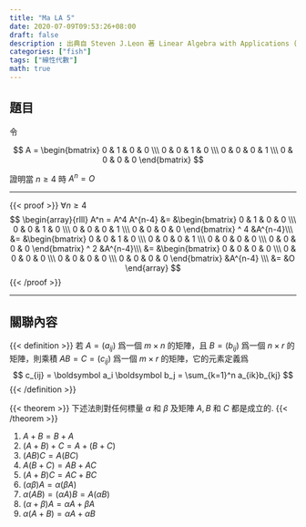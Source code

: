 ```yaml
---
title: "Ma LA 5"
date: 2020-07-09T09:53:26+08:00
draft: false
description : 出典自 Steven J.Leon 著 Linear Algebra with Applications (Ninth Edition) Page.53
categories: ["fish"]
tags: ["線性代數"]
math: true
---
```

## 題目

令

$$
A = \begin{bmatrix}
0 & 1 & 0 & 0 \\\ 
0 & 0 & 1 & 0 \\\ 
0 & 0 & 0 & 1 \\\ 
0 & 0 & 0 & 0
\end{bmatrix}
$$

證明當 $n \geq 4$ 時 $A^n = O$ 

---

{{< proof >}}
$\forall n \geq 4$
$$
\begin{array}{rlll}
A^n = A^4 A^{n-4} 
    &= &\begin{bmatrix}
            0 & 1 & 0 & 0 \\\ 
            0 & 0 & 1 & 0 \\\ 
            0 & 0 & 0 & 1 \\\ 
            0 & 0 & 0 & 0
        \end{bmatrix} ^ 4 &A^{n-4}\\\ 
    &= &\begin{bmatrix}
            0 & 0 & 1 & 0 \\\ 
            0 & 0 & 0 & 1 \\\ 
            0 & 0 & 0 & 0 \\\ 
            0 & 0 & 0 & 0
        \end{bmatrix} ^ 2 &A^{n-4}\\\ 
    &= &\begin{bmatrix}
            0 & 0 & 0 & 0 \\\ 
            0 & 0 & 0 & 0 \\\ 
            0 & 0 & 0 & 0 \\\ 
            0 & 0 & 0 & 0
        \end{bmatrix} &A^{n-4} \\\ 
    &= &O
\end{array}
$$
{{< /proof >}}

---

## 關聯內容

{{< definition >}}
若 $A=(a_{ij})$ 爲一個 $m \times n$ 的矩陣，且 $B=(b_{ij})$ 爲一個 $n \times r$ 的矩陣，則乘積 $AB = C = (c_{ij})$ 爲一個 $m \times r$ 的矩陣，它的元素定義爲
$$ c_{ij} = \boldsymbol a_i \boldsymbol b_j = \sum_{k=1}^n a_{ik}b_{kj} $$
{{< /definition >}}


{{< theorem >}}
下述法則對任何標量 $\alpha$ 和 $\beta$ 及矩陣 $A, B$ 和 $C$ 都是成立的.
{{< /theorem >}}
1. $A + B = B + A$
2. $(A+B) + C = A + (B+C)$
3. $(AB)C = A(BC)$
4. $A(B+C) = AB + AC$
5. $(A+B)C =  AC + BC$
6. $(\alpha\beta)A = \alpha(\beta A)$
7. $\alpha(AB) = (\alpha A)B = A(\alpha B)$
8. $(\alpha + \beta)A = \alpha A + \beta A$
9. $\alpha (A + B) = \alpha A + \alpha B$


